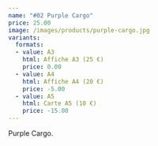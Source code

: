 ```yaml
---
name: "#02 Purple Cargo"
price: 25.00
image: /images/products/purple-cargo.jpg
variants:
  formats:
  - value: A3
    html: Affiche A3 (25 €)
    price: 0.00
  - value: A4
    html: Affiche A4 (20 €)
    price: -5.00
  - value: A5
    html: Carte A5 (10 €)
    price: -15.00
---
```


Purple Cargo.
